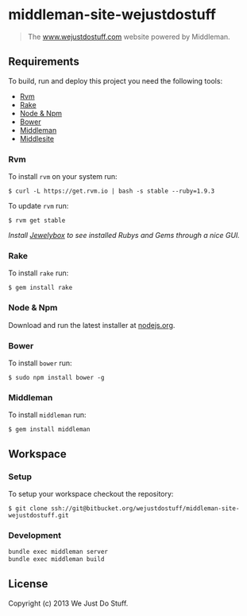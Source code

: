# middleman-site-wejustdostuff

> The www.wejustdostuff.com website powered by Middleman.

## Requirements

To build, run and deploy this project you need the following tools:

* [Rvm](https://rvm.io/)
* [Rake](http://rake.rubyforge.org/)
* [Node & Npm](http://nodejs.org/)
* [Bower](http://twitter.github.com/bower/)
* [Middleman](http://middlemanapp.com)
* [Middlesite](https://github.com/franklinkim/middlesite)

### Rvm

To install `rvm` on your system run:

```
$ curl -L https://get.rvm.io | bash -s stable --ruby=1.9.3
```

To update `rvm` run:

```
$ rvm get stable
```

*Install [Jewelybox](http://jewelrybox.unfiniti.com/) to see installed Rubys and Gems through a nice GUI.*

### Rake

To install `rake` run:

```
$ gem install rake
```

### Node & Npm

Download and run the latest installer at [nodejs.org](http://nodejs.org/).

### Bower

To install `bower` run:

```
$ sudo npm install bower -g
```

### Middleman

To install `middleman` run:

```
$ gem install middleman
```

## Workspace

### Setup

To setup your workspace checkout the repository:

```
$ git clone ssh://git@bitbucket.org/wejustdostuff/middleman-site-wejustdostuff.git
```

### Development

```bash
bundle exec middleman server
bundle exec middleman build
```

## License
Copyright (c) 2013 We Just Do Stuff.